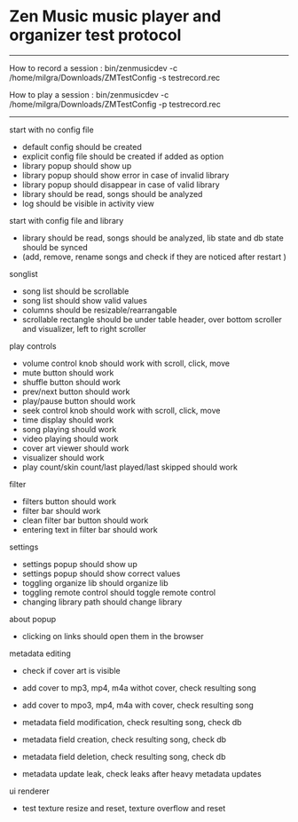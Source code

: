 # Zen Music music player and organizer test protocol

---

How to record a session :
bin/zenmusicdev -c /home/milgra/Downloads/ZMTestConfig -s testrecord.rec  

How to play a session :
bin/zenmusicdev -c /home/milgra/Downloads/ZMTestConfig -p testrecord.rec  

---

start with no config file

 - default config should be created
 - explicit config file should be created if added as option
 - library popup should show up
 - library popup should show error in case of invalid library
 - library popup should disappear in case of valid library
 - library should be read, songs should be analyzed
 - log should be visible in activity view

start with config file and library

 - library should be read, songs should be analyzed, lib state and db state should be synced
 - (add, remove, rename songs and check if they are noticed after restart )

songlist

 - song list should be scrollable
 - song list should show valid values
 - columns should be resizable/rearrangable
 - scrollable rectangle should be under table header, over bottom scroller and visualizer, left to right scroller

play controls

 - volume control knob should work with scroll, click, move
 - mute button should work
 - shuffle button should work
 - prev/next button should work
 - play/pause button should work
 - seek control knob should work with scroll, click, move
 - time display should work
 - song playing should work
 - video playing should work
 - cover art viewer should work
 - visualizer should work
 - play count/skin count/last played/last skipped should work

filter

 - filters button should work
 - filter bar should work
 - clean filter bar button should work
 - entering text in filter bar should work

settings

 - settings popup should show up
 - settings popup should show correct values
 - toggling organize lib should organize lib
 - toggling remote control should toggle remote control
 - changing library path should change library

about popup

 - clicking on links should open them in the browser

metadata editing

 - check if cover art is visible
 - add cover to mp3, mp4, m4a withot cover, check resulting song
 - add cover to mpo3, mp4, m4a with cover, check resulting song

 - metadata field modification, check resulting song, check db
 - metadata field creation, check resulting song, check db
 - metadata field deletion, check resulting song, check db

 - metadata update leak, check leaks after heavy metadata updates

ui renderer

 - test texture resize and reset, texture overflow and reset
